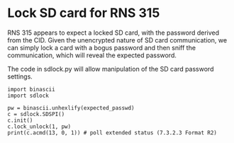 # Lock SD card for RNS 315

RNS 315 appears to expect a locked SD card, with the password derived
from the CID.  Given the unencrypted nature of SD card communication,
we can simply lock a card with a bogus password and then sniff the
communication, which will reveal the expected password.

The code in sdlock.py will allow manipulation of the SD card password
settings.

```
import binascii
import sdlock

pw = binascii.unhexlify(expected_passwd)
c = sdlock.SDSPI()
c.init()
c.lock_unlock(1, pw)
print(c.acmd(13, 0, 1)) # poll extended status (7.3.2.3 Format R2)
```
